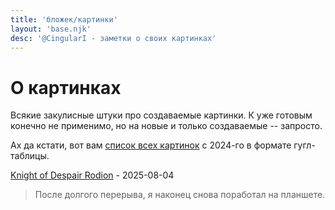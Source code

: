```yaml
---
title: 'бложек/картинки'
layout: 'base.njk'
desc: '@CingularI - заметки о своих картинках'
---
```


# О картинках

Всякие закулисные штуки про создаваемые картинки. К уже готовым конечно не применимо, но на новые и только создаваемые -- запросто.

Ах да кстати, вот вам [список всех картинок](https://docs.google.com/spreadsheets/d/1Dof9Lbu1puJi99Yf_uXVXr2DvLXQH7hRIfiV5j22cFI/edit?usp=sharing) с 2024-го в формате гугл-таблицы.

[Knight of Despair Rodion](kod-rodion) - 2025-08-04
>После долгого перерыва, я наконец снова поработал на планшете.


